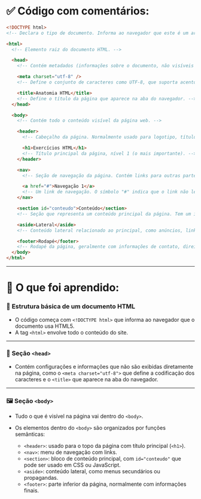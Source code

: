 # ✅ Código com comentários:

```html
<!DOCTYPE html>
<!-- Declara o tipo de documento. Informa ao navegador que este é um arquivo HTML5. -->

<html>
  <!-- Elemento raiz do documento HTML. -->

  <head>
    <!-- Contém metadados (informações sobre o documento, não visíveis diretamente na página). -->

    <meta charset="utf-8" />
    <!-- Define o conjunto de caracteres como UTF-8, que suporta acentos e símbolos especiais. -->

    <title>Anatomia HTML</title>
    <!-- Define o título da página que aparece na aba do navegador. -->
  </head>

  <body>
    <!-- Contém todo o conteúdo visível da página web. -->

    <header>
      <!-- Cabeçalho da página. Normalmente usado para logotipo, título e menu principal. -->

      <h1>Exercícios HTML</h1>
      <!-- Título principal da página, nível 1 (o mais importante). -->
    </header>

    <nav>
      <!-- Seção de navegação da página. Contém links para outras partes ou páginas. -->

      <a href="#">Navegação 1</a>
      <!-- Um link de navegação. O símbolo "#" indica que o link não leva a lugar nenhum por enquanto. -->
    </nav>

    <section id="conteudo">Conteúdo</section>
    <!-- Seção que representa um conteúdo principal da página. Tem um id chamado "conteudo". -->

    <aside>Lateral</aside>
    <!-- Conteúdo lateral relacionado ao principal, como anúncios, links extras ou informações adicionais. -->

    <footer>Rodapé</footer>
    <!-- Rodapé da página, geralmente com informações de contato, direitos autorais ou links úteis. -->
  </body>
</html>
```

---

# 📘 **O que foi aprendido**:

### 📄 **Estrutura básica de um documento HTML**

- O código começa com `<!DOCTYPE html>` que informa ao navegador que o documento usa HTML5.
- A tag `<html>` envolve todo o conteúdo do site.

---

### 🧠 **Seção `<head>`**

- Contém configurações e informações que não são exibidas diretamente na página, como o `<meta charset="utf-8">` que define a codificação dos caracteres e o `<title>` que aparece na aba do navegador.

---

### 🖼️ **Seção `<body>`**

- Tudo o que é visível na página vai dentro do `<body>`.
- Os elementos dentro do `<body>` são organizados por funções semânticas:

  - `<header>`: usado para o topo da página com título principal (`<h1>`).
  - `<nav>`: menu de navegação com links.
  - `<section>`: bloco de conteúdo principal, com `id="conteudo"` que pode ser usado em CSS ou JavaScript.
  - `<aside>`: conteúdo lateral, como menus secundários ou propagandas.
  - `<footer>`: parte inferior da página, normalmente com informações finais.
